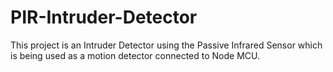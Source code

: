 # PIR-Intruder-Detector
This project is an Intruder Detector using the Passive Infrared Sensor which is being used as a motion detector connected to Node MCU.
